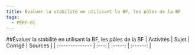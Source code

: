 ```yaml
---
title: Évaluer la stabilité en utilisant la BF, les pôles de la BF 
tags:
  - PERF-01
---
```

[comment]: <> (Généré automatiquement par make_all_activites.py, creation_fichiers_activites)

##Évaluer la stabilité en utilisant la BF, les pôles de la BF 
| Activités | Sujet | Corrigé | Sources  | 
| :-------------- | :---: | :-----: | :------: | 

